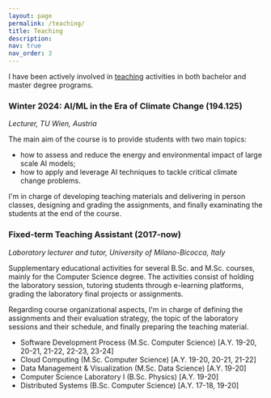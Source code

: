 ```yaml
---
layout: page
permalink: /teaching/
title: Teaching
description:
nav: true
nav_order: 3
---
```


I have been actively involved in [teaching](#teaching) activities in both bachelor and master degree programs.

### Winter 2024: AI/ML in the Era of Climate Change (194.125)

_Lecturer, TU Wien, Austria_

The main aim of the course is to provide students with two main topics:
- how to assess and reduce the energy and environmental impact of large scale AI models;
- how to apply and leverage AI techniques to tackle critical climate change problems.

I'm in charge of developing teaching materials and delivering in person classes, designing and grading the assignments,
and finally examinating the students at the end of the course.

### Fixed-term Teaching Assistant (2017-now)

_Laboratory lecturer and tutor, University of Milano-Bicocca, Italy_

Supplementary educational activities for several B.Sc. and M.Sc. courses, mainly for the Computer Science degree.
The activities consist of holding the laboratory session, tutoring students through e-learning platforms, grading the
laboratory final projects or assignments.

Regarding course organizational aspects, I'm in charge of defining the assignments and their evaluation strategy,
the topic of the laboratory sessions and their schedule, and finally preparing the teaching material.

- Software Development Process (M.Sc. Computer Science) [A.Y. 19-20, 20-21, 21-22, 22-23, 23-24]
- Cloud Computing (M.Sc. Computer Science) [A.Y. 19-20, 20-21, 21-22]
- Data Management & Visualization (M.Sc. Data Science) [A.Y. 19-20]
- Computer Science Laboratory I (B.Sc. Physics) [A.Y. 19-20]
- Distributed Systems (B.Sc. Computer Science) [A.Y. 17-18, 19-20]